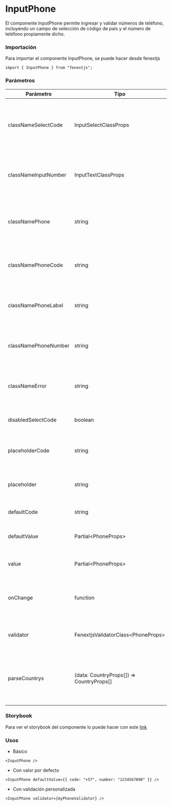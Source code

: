 # InputPhone

El componente InputPhone permite ingresar y validar números de teléfono, incluyendo un campo de selección de código de país y el número de teléfono propiamente dicho.

### Importación

Para importar el componente InputPhone, se puede hacer desde fenextjs

```tsx copy
import { InputPhone } from "fenextjs";
```

### Parámetros

| Parámetro            | Tipo                                      | Requerido | Default          | Descripcion                                                                                 |
| -------------------- | ----------------------------------------- | --------- | ---------------- | ------------------------------------------------------------------------------------------- |
| classNameSelectCode  | InputSelectClassProps                     | no        | undefined        | Clase CSS para personalizar el contenedor del campo de selección del código de país.        |
| classNameInputNumber | InputTextClassProps                       | no        | undefined        | Clase CSS para personalizar el contenedor del campo de número de teléfono.                  |
| classNamePhone       | string                                    | no        | ''               | Clase CSS para personalizar el contenedor principal del componente InputPhone.              |
| classNamePhoneCode   | string                                    | no        | ''               | Clase CSS para personalizar el contenedor del código de país.                               |
| classNamePhoneLabel  | string                                    | no        | ''               | Clase CSS para personalizar el label del componente InputPhone.                             |
| classNamePhoneNumber | string                                    | no        | ''               | Clase CSS para personalizar el contenedor del número de teléfono.                           |
| classNameError       | string                                    | no        | ''               | Clase CSS para personalizar el contenedor del mensaje de error.                             |
| disabledSelectCode   | boolean                                   | no        | false            | Deshabilita la selección del código de país.                                                |
| placeholderCode      | string                                    | no        | '+57'            | Placeholder para el campo del código de país.                                               |
| placeholder          | string                                    | no        | 'xxx-xx-xx-xxxx' | Placeholder para el campo del número de teléfono.                                           |
| defaultCode          | string                                    | no        | '+57'            | Código de país por defecto.                                                                 |
| defaultValue         | Partial\<PhoneProps\>                     | no        | undefined        | Valor por defecto para el número de teléfono.                                               |
| value                | Partial\<PhoneProps\>                     | no        | undefined        | Valor controlado del número de teléfono.                                                    |
| onChange             | function                                  | no        | undefined        | Función que se ejecuta al cambiar el valor del número de teléfono.                          |
| validator            | FenextjsValidatorClass\<PhoneProps\>      | no        | undefined        | Validador personalizado para el número de teléfono.                                         |
| parseCountrys        | (data: CountryProps[]) =\> CountryProps[] | no        | undefined        | Function para mapear, ordenar, filtrar, etc, los países del selector de codigo de telefono. |

### Storybook

Para ver el storybook del componente lo puede hacer con este [link](https://fenextjs-component-storybook.vercel.app/?path=/story/input-inputphone--index)

### Usos

-   Básico

```tsx copy
<InputPhone />
```

-   Con valor por defecto

```tsx copy
<InputPhone defaultValue={{ code: "+57", number: "1234567890" }} />
```

-   Con validación personalizada

```tsx copy
<InputPhone validator={myPhoneValidator} />
```
